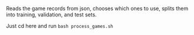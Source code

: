 Reads the game records from json, chooses which ones to use, splits them into training, validation, and test sets.

Just cd here and run `bash process_games.sh`
